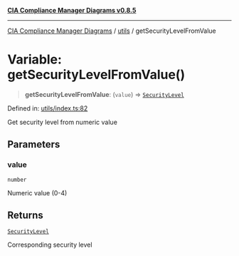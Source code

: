[**CIA Compliance Manager Diagrams v0.8.5**](../../README.md)

***

[CIA Compliance Manager Diagrams](../../modules.md) / [utils](../README.md) / getSecurityLevelFromValue

# Variable: getSecurityLevelFromValue()

> **getSecurityLevelFromValue**: (`value`) => [`SecurityLevel`](../../index/type-aliases/SecurityLevel.md)

Defined in: [utils/index.ts:82](https://github.com/Hack23/cia-compliance-manager/blob/4f2006283e1cd56feb8daea1f810b2bc8c1b1d1b/src/utils/index.ts#L82)

Get security level from numeric value

## Parameters

### value

`number`

Numeric value (0-4)

## Returns

[`SecurityLevel`](../../index/type-aliases/SecurityLevel.md)

Corresponding security level
